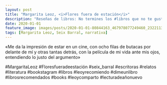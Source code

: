 ```yaml
---
layout: post
title: "Margarita Leoz, <i>Flores fuera de estación</i>"
description: "Reseñas de libros: No termines los #libros que no te gustan. I els #llibres que t'agraden llegeix-los tants cops com calgui."
date: 2020-01-01
feature_image: images/posts/2020-01-01-80844163_467978077249460_2322113973147360539_n_17903303929406597.jpg
tags: [Margarita Leoz, Seix Barral, narrativa]
---
```


«Me da la impresión de estar en un cine, con ocho filas de butacas por delante de mí y otras tantas detrás, con la película de mi vida ante mis ojos, entendiendo lo justo del argumento»
<!--more-->

#MargaritaLeoz #Floresfueradeestación #seix_barral #escritoras #relatos #literatura #bookstagram #libros #leoyrecomiendo #dimeunlibro #librosrecomendados #books #leoycomparto #lecturadeañonuevo


